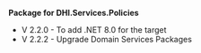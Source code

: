 **Package for DHI.Services.Policies**

- V 2.2.0 - To add .NET 8.0 for the target
- V 2.2.2 - Upgrade Domain Services Packages